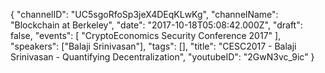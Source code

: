 {
    "channelID": "UC5sgoRfoSp3jeX4DEqKLwKg",
    "channelName": "Blockchain at Berkeley",
    "date": "2017-10-18T05:08:42.000Z",
    "draft": false,
    "events": [
        "CryptoEconomics Security Conference 2017"
    ],
    "speakers": ["Balaji Srinivasan"],
    "tags": [],
    "title": "CESC2017 - Balaji Srinivasan - Quantifying Decentralization",
    "youtubeID": "2GwN3vc_9ic"
}
